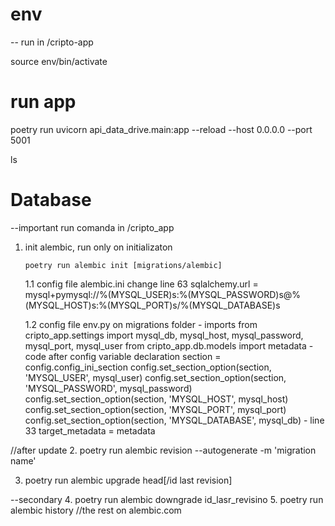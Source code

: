 
# env

-- run in /cripto-app

source env/bin/activate


# run app

poetry run uvicorn api_data_drive.main:app --reload --host 0.0.0.0 --port 5001

ls
# Database

--important run comanda in /cripto_app

1. init alembic, run only on initializaton
    ```
    poetry run alembic init [migrations/alembic]
    ```
    
    1.1 config file alembic.ini
        change line 63
        sqlalchemy.url = mysql+pymysql://%(MYSQL_USER)s:%(MYSQL_PASSWORD)s@%(MYSQL_HOST)s:%(MYSQL_PORT)s/%(MYSQL_DATABASE)s

    1.2 config file env.py on migrations folder
        - imports 
            from cripto_app.settings import mysql_db, mysql_host, mysql_password, mysql_port, mysql_user
            from cripto_app.db.models import metadata
        - code after config variable declaration
            section = config.config_ini_section
            config.set_section_option(section, 'MYSQL_USER', mysql_user)
            config.set_section_option(section, 'MYSQL_PASSWORD', mysql_password)
            config.set_section_option(section, 'MYSQL_HOST', mysql_host)
            config.set_section_option(section, 'MYSQL_PORT', mysql_port)
            config.set_section_option(section, 'MYSQL_DATABASE', mysql_db)
        - line 33
            target_metadata = metadata

//after update
2. poetry run alembic revision --autogenerate -m 'migration name'

3. poetry run alembic upgrade head[/id last revision]

--secondary
4. poetry run alembic downgrade id_lasr_revisino
5. poetry run alembic history //the rest on alembic.com

